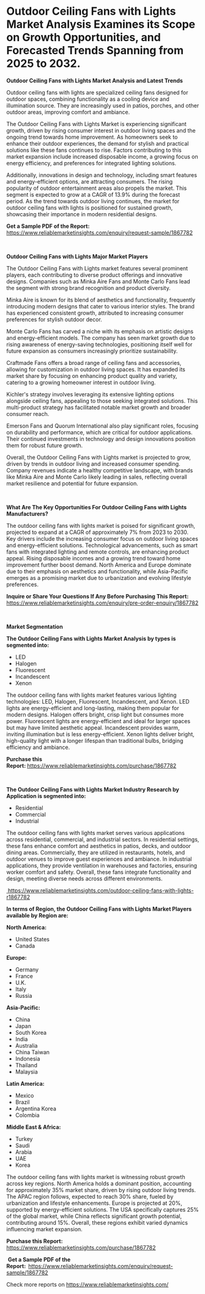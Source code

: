 <p><h1>Outdoor Ceiling Fans with Lights Market Analysis Examines its Scope on Growth Opportunities, and Forecasted Trends Spanning from 2025 to 2032.</h1></p><p><strong>Outdoor Ceiling Fans with Lights Market Analysis and Latest Trends</strong></p>
<p><p>Outdoor ceiling fans with lights are specialized ceiling fans designed for outdoor spaces, combining functionality as a cooling device and illumination source. They are increasingly used in patios, porches, and other outdoor areas, improving comfort and ambiance.</p><p>The Outdoor Ceiling Fans with Lights Market is experiencing significant growth, driven by rising consumer interest in outdoor living spaces and the ongoing trend towards home improvement. As homeowners seek to enhance their outdoor experiences, the demand for stylish and practical solutions like these fans continues to rise. Factors contributing to this market expansion include increased disposable income, a growing focus on energy efficiency, and preferences for integrated lighting solutions.</p><p>Additionally, innovations in design and technology, including smart features and energy-efficient options, are attracting consumers. The rising popularity of outdoor entertainment areas also propels the market. This segment is expected to grow at a CAGR of 13.9% during the forecast period. As the trend towards outdoor living continues, the market for outdoor ceiling fans with lights is positioned for sustained growth, showcasing their importance in modern residential designs.</p></p>
<p><strong>Get a Sample PDF of the Report:&nbsp;</strong> <a href="https://www.reliablemarketinsights.com/enquiry/request-sample/1867782?utm_campaign=2137&utm_medium=2&utm_source=Github&utm_content=ia&utm_term=07022025&utm_id=outdoor-ceiling-fans-with-lights">https://www.reliablemarketinsights.com/enquiry/request-sample/1867782</a></p>
<p>&nbsp;</p>
<p><strong>Outdoor Ceiling Fans with Lights Major Market Players</strong></p>
<p><p>The Outdoor Ceiling Fans with Lights market features several prominent players, each contributing to diverse product offerings and innovative designs. Companies such as Minka Aire Fans and Monte Carlo Fans lead the segment with strong brand recognition and product diversity. </p><p>Minka Aire is known for its blend of aesthetics and functionality, frequently introducing modern designs that cater to various interior styles. The brand has experienced consistent growth, attributed to increasing consumer preferences for stylish outdoor decor. </p><p>Monte Carlo Fans has carved a niche with its emphasis on artistic designs and energy-efficient models. The company has seen market growth due to rising awareness of energy-saving technologies, positioning itself well for future expansion as consumers increasingly prioritize sustainability.</p><p>Craftmade Fans offers a broad range of ceiling fans and accessories, allowing for customization in outdoor living spaces. It has expanded its market share by focusing on enhancing product quality and variety, catering to a growing homeowner interest in outdoor living.</p><p>Kichler's strategy involves leveraging its extensive lighting options alongside ceiling fans, appealing to those seeking integrated solutions. This multi-product strategy has facilitated notable market growth and broader consumer reach.</p><p>Emerson Fans and Quorum International also play significant roles, focusing on durability and performance, which are critical for outdoor applications. Their continued investments in technology and design innovations position them for robust future growth.</p><p>Overall, the Outdoor Ceiling Fans with Lights market is projected to grow, driven by trends in outdoor living and increased consumer spending. Company revenues indicate a healthy competitive landscape, with brands like Minka Aire and Monte Carlo likely leading in sales, reflecting overall market resilience and potential for future expansion.</p></p>
<p>&nbsp;</p>
<p><strong>What Are The Key Opportunities For Outdoor Ceiling Fans with Lights Manufacturers?</strong></p>
<p><p>The outdoor ceiling fans with lights market is poised for significant growth, projected to expand at a CAGR of approximately 7% from 2023 to 2030. Key drivers include the increasing consumer focus on outdoor living spaces and energy-efficient solutions. Technological advancements, such as smart fans with integrated lighting and remote controls, are enhancing product appeal. Rising disposable incomes and a growing trend toward home improvement further boost demand. North America and Europe dominate due to their emphasis on aesthetics and functionality, while Asia-Pacific emerges as a promising market due to urbanization and evolving lifestyle preferences.</p></p>
<p><strong>Inquire or Share Your Questions If Any Before Purchasing This Report:</strong> <a href="https://www.reliablemarketinsights.com/enquiry/pre-order-enquiry/1867782?utm_campaign=2137&utm_medium=2&utm_source=Github&utm_content=ia&utm_term=07022025&utm_id=outdoor-ceiling-fans-with-lights">https://www.reliablemarketinsights.com/enquiry/pre-order-enquiry/1867782</a></p>
<p>&nbsp;</p>
<p><strong>Market Segmentation</strong></p>
<p><strong>The Outdoor Ceiling Fans with Lights Market Analysis by types is segmented into:</strong></p>
<p><ul><li>LED</li><li>Halogen</li><li>Fluorescent</li><li>Incandescent</li><li>Xenon</li></ul></p>
<p><p>The outdoor ceiling fans with lights market features various lighting technologies: LED, Halogen, Fluorescent, Incandescent, and Xenon. LED lights are energy-efficient and long-lasting, making them popular for modern designs. Halogen offers bright, crisp light but consumes more power. Fluorescent lights are energy-efficient and ideal for larger spaces but may have limited aesthetic appeal. Incandescent provides warm, inviting illumination but is less energy-efficient. Xenon lights deliver bright, high-quality light with a longer lifespan than traditional bulbs, bridging efficiency and ambiance.</p></p>
<p><strong>Purchase this Report:&nbsp;</strong><a href="https://www.reliablemarketinsights.com/purchase/1867782?utm_campaign=2137&utm_medium=2&utm_source=Github&utm_content=ia&utm_term=07022025&utm_id=outdoor-ceiling-fans-with-lights">https://www.reliablemarketinsights.com/purchase/1867782</a></p>
<p>&nbsp;</p>
<p><strong>The Outdoor Ceiling Fans with Lights Market Industry Research by Application is segmented into:</strong></p>
<p><ul><li>Residential</li><li>Commercial</li><li>Industrial</li></ul></p>
<p><p>The outdoor ceiling fans with lights market serves various applications across residential, commercial, and industrial sectors. In residential settings, these fans enhance comfort and aesthetics in patios, decks, and outdoor dining areas. Commercially, they are utilized in restaurants, hotels, and outdoor venues to improve guest experiences and ambiance. In industrial applications, they provide ventilation in warehouses and factories, ensuring worker comfort and safety. Overall, these fans integrate functionality and design, meeting diverse needs across different environments.</p></p>
<p><a href="https://www.reliablemarketinsights.com/outdoor-ceiling-fans-with-lights-r1867782?utm_campaign=2137&utm_medium=2&utm_source=Github&utm_content=ia&utm_term=07022025&utm_id=outdoor-ceiling-fans-with-lights">&nbsp;https://www.reliablemarketinsights.com/outdoor-ceiling-fans-with-lights-r1867782</a></p>
<p><strong>In terms of Region, the Outdoor Ceiling Fans with Lights Market Players available by Region are:</strong></p>
<p>
    <p> <strong> North America: </strong>
        <ul>
            <li>United States</li>
            <li>Canada</li>
        </ul>
        </p> 
    <p> <strong> Europe: </strong>
        <ul>
            <li>Germany</li>
            <li>France</li>
            <li>U.K.</li>
            <li>Italy</li>
            <li>Russia</li>
        </ul>
        </p> 
    <p> <strong> Asia-Pacific: </strong>
        <ul>
            <li>China</li>
            <li>Japan</li>
            <li>South Korea</li>
            <li>India</li>
            <li>Australia</li>
            <li>China Taiwan</li>
            <li>Indonesia</li>
            <li>Thailand</li>
            <li>Malaysia</li>
        </ul>
        </p> 
    <p> <strong> Latin America: </strong>
        <ul>
            <li>Mexico</li>
            <li>Brazil</li>
            <li>Argentina Korea</li>
            <li>Colombia</li>
        </ul>
        </p> 
    <p> <strong> Middle East & Africa: </strong>
        <ul>
            <li>Turkey</li>
            <li>Saudi</li>
            <li>Arabia</li>
            <li>UAE</li>
            <li>Korea</li>
        </ul>
    </p>
    </p>
<p><p>The outdoor ceiling fans with lights market is witnessing robust growth across key regions. North America holds a dominant position, accounting for approximately 35% market share, driven by rising outdoor living trends. The APAC region follows, expected to reach 30% share, fueled by urbanization and lifestyle enhancements. Europe is projected at 20%, supported by energy-efficient solutions. The USA specifically captures 25% of the global market, while China reflects significant growth potential, contributing around 15%. Overall, these regions exhibit varied dynamics influencing market expansion.</p></p>
<p><strong>Purchase this Report: </strong><a href="https://www.reliablemarketinsights.com/purchase/1867782?utm_campaign=2137&utm_medium=2&utm_source=Github&utm_content=ia&utm_term=07022025&utm_id=outdoor-ceiling-fans-with-lights">https://www.reliablemarketinsights.com/purchase/1867782</a></p>
<p>&nbsp;<strong>Get a Sample PDF of the Report:&nbsp;&nbsp;</strong><a href="https://www.reliablemarketinsights.com/enquiry/request-sample/1867782?utm_campaign=2137&utm_medium=2&utm_source=Github&utm_content=ia&utm_term=07022025&utm_id=outdoor-ceiling-fans-with-lights">https://www.reliablemarketinsights.com/enquiry/request-sample/1867782</a></p>
<p><strong></strong></p>
<p>Check more reports on <a href="https://www.reliablemarketinsights.com/?utm_campaign=2137&utm_medium=2&utm_source=Github&utm_content=ia&utm_term=07022025&utm_id=outdoor-ceiling-fans-with-lights">https://www.reliablemarketinsights.com/</a></p>